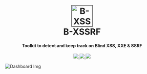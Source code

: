 <h1 align="center">
  <br>
  <a href=""><img src="https://github.com/SpiderMate/B-XSSRF/blob/master/img/icon.png" width="70" height="70" alt="B-XSSRF"></a>
  <br>
  B-XSSRF
  <br>
</h1>

<h4 align="center">Toolkit to detect and keep track on Blind XSS, XXE & SSRF</h4>

<p align="center">
  <a href="https://github.com/SpiderMate/PS-Ducky/releases">
    <img src="https://img.shields.io/badge/release-v1.0-blue.svg">
  </a>
  <a href="https://github.com/SpiderMate/PS-Ducky/issues">
    <img src="https://img.shields.io/badge/issues-0-red.svg">
  </a>
    <a href="https://github.com/SpiderMate/PS-Ducky/issues">
    <img src="https://img.shields.io/badge/php-5-green.svg">
  </a>
</p>


![Dashboard Img](https://github.com/SpiderMate/B-XSSRF/blob/master/img/dashboard.png)
